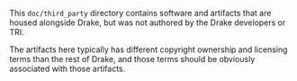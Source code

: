 This `doc/third_party` directory contains software and artifacts that are
housed alongside Drake, but was not authored by the Drake developers or TRI.

The artifacts here typically has different copyright ownership and licensing
terms than the rest of Drake, and those terms should be obviously associated
with those artifacts.
